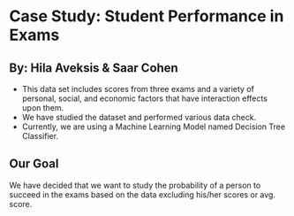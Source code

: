 # Case Study: Student Performance in Exams

## By: Hila Aveksis & Saar Cohen

- This data set includes scores from three exams and a variety of personal, social, and economic factors that have interaction effects upon them.
- We have studied the dataset and performed various data check.
- Currently, we are using a Machine Learning Model named Decision Tree Classifier.

## Our Goal

We have decided that we want to study the probability of a person to succeed in the exams based on the data excluding his/her scores or avg. score.
